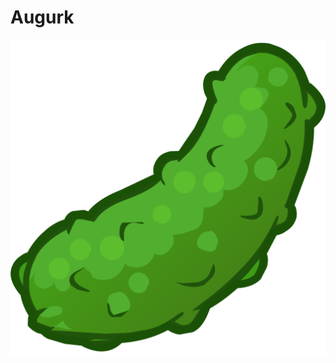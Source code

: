 <!-- .slide: data-background="#1d5309" -->

# Augurk <!-- .element: style="color: white;" -->

[![augurk](/img/augurk.png) <!-- .element class="img-big" -->](http://augurkdemo.azurewebsites.net/#/home) <!--.element: target="report" -->